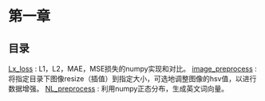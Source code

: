 # 第一章
## 目录
[Lx_loss](Lx_loss.py) : L1，L2，MAE，MSE损失的numpy实现和对比。
[image_preprocess](./image_preprocess.py) : 将指定目录下图像resize（插值）到指定大小，可选地调整图像的hsv值，以进行数据增强。
[NL_preprocess](./NL_preprocess.py) : 利用numpy正态分布，生成英文词向量。

